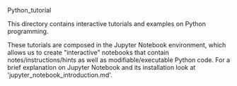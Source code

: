 Python_tutorial

This directory contains interactive tutorials and examples on Python programming.

These tutorials are composed in the Jupyter Notebook environment, which allows us to create "interactive" notebooks that contain notes/instructions/hints as well as modifiable/executable Python code. For a brief explanation on Jupyter Notebook and its installation look at 'jupyter_notebook_introduction.md'.  
